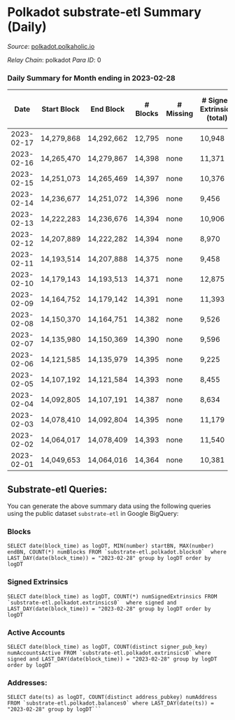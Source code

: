 # Polkadot substrate-etl Summary (Daily)

_Source_: [polkadot.polkaholic.io](https://polkadot.polkaholic.io)

*Relay Chain*: polkadot
*Para ID*: 0



### Daily Summary for Month ending in 2023-02-28


| Date | Start Block | End Block | # Blocks | # Missing | # Signed Extrinsics (total) | # Active Accounts | # Addresses with Balances | # Events | # Transfers | # XCM Transfers In | # XCM Transfers Out |
| ---- | ----------- | --------- | -------- | --------- | --------------------------- | ----------------- | ------------------------- | -------- | ----------- | ------------------ | ------------------- |
| 2023-02-17 | 14,279,868 | 14,292,662 | 12,795 | none  | 10,948 | 5,617 |  | 153,136 | 2,187 ($12,228,004.34) |   |   |
| 2023-02-16 | 14,265,470 | 14,279,867 | 14,398 | none  | 11,371 | 5,840 | 1,066,485 | 454,000 | 7,770 ($36,731,568.95) |   |   |
| 2023-02-15 | 14,251,073 | 14,265,469 | 14,397 | none  | 10,376 | 5,190 | 1,065,887 | 573,304 | 8,861 ($69,230,454.26) |   |   |
| 2023-02-14 | 14,236,677 | 14,251,072 | 14,396 | none  | 9,456 | 4,747 | 1,065,291 | 565,174 | 8,011 ($29,556,482.44) | 258 ($1,723,559.06) | 306 ($1,013,946.08) |
| 2023-02-13 | 14,222,283 | 14,236,676 | 14,394 | none  | 10,906 | 5,343 | 1,064,419 | 584,025 | 9,980 ($41,809,350.76) |   |   |
| 2023-02-12 | 14,207,889 | 14,222,282 | 14,394 | none  | 8,970 | 4,387 | 1,063,517 | 554,772 | 6,978 ($17,373,290.31) | 201 ($897,043.32) | 269 ($593,541.63) |
| 2023-02-11 | 14,193,514 | 14,207,888 | 14,375 | none  | 9,458 | 4,438 | 1,062,832 | 550,790 | 7,526 ($19,284,651.69) | 178 ($444,885.68) | 244 ($304,561.52) |
| 2023-02-10 | 14,179,143 | 14,193,513 | 14,371 | none  | 12,875 | 5,700 | 1,061,955 | 584,216 | 10,923 ($57,934,379.72) | 248 ($631,158.67) | 336 ($447,916.73) |
| 2023-02-09 | 14,164,752 | 14,179,142 | 14,391 | none  | 11,393 | 5,259 | 1,060,736 | 577,486 | 10,542 ($65,801,338.23) | 457 ($991,532.39) | 527 ($772,014.42) |
| 2023-02-08 | 14,150,370 | 14,164,751 | 14,382 | none  | 9,526 | 4,706 | 1,060,095 | 554,619 | 7,404 ($39,796,612.69) | 200 ($687,422.57) | 313 ($673,049.57) |
| 2023-02-07 | 14,135,980 | 14,150,369 | 14,390 | none  | 9,596 | 4,793 | 1,059,654 | 559,360 | 7,829 ($31,767,970.35) | 262 ($986,236.48) | 325 ($469,027.19) |
| 2023-02-06 | 14,121,585 | 14,135,979 | 14,395 | none  | 9,225 | 4,742 | 1,059,228 | 558,138 | 7,095 ($32,599,965.36) | 185 ($922,036.77) | 261 ($224,839.22) |
| 2023-02-05 | 14,107,192 | 14,121,584 | 14,393 | none  | 8,455 | 4,425 | 1,058,863 | 546,139 | 6,962 ($27,171,666.09) | 227 ($2,414,459.94) | 284 ($798,763.02) |
| 2023-02-04 | 14,092,805 | 14,107,191 | 14,387 | none  | 8,634 | 4,460 | 1,058,397 | 547,786 | 6,991 ($39,776,677.67) | 248 ($2,550,367.43) | 273 ($449,996.82) |
| 2023-02-03 | 14,078,410 | 14,092,804 | 14,395 | none  | 11,179 | 5,398 | 1,057,938 | 569,985 | 9,000 ($69,517,031.86) | 279 ($745,188.42) | 312 ($388,804.93) |
| 2023-02-02 | 14,064,017 | 14,078,409 | 14,393 | none  | 11,540 | 5,766 | 1,057,527 | 577,770 | 9,759 ($54,107,175.80) | 250 ($655,182.56) | 289 ($620,827.26) |
| 2023-02-01 | 14,049,653 | 14,064,016 | 14,364 | none  | 10,381 | 4,600 | 1,057,261 | 562,907 | 7,855 ($33,488,188.92) | 187 ($395,309.19) | 281 ($357,388.38) |

## Substrate-etl Queries:
You can generate the above summary data using the following queries using the public dataset `substrate-etl` in Google BigQuery:


### Blocks
```
SELECT date(block_time) as logDT, MIN(number) startBN, MAX(number) endBN, COUNT(*) numBlocks FROM `substrate-etl.polkadot.blocks0`  where LAST_DAY(date(block_time)) = "2023-02-28" group by logDT order by logDT
```


### Signed Extrinsics
```
SELECT date(block_time) as logDT, COUNT(*) numSignedExtrinsics FROM `substrate-etl.polkadot.extrinsics0`  where signed and LAST_DAY(date(block_time)) = "2023-02-28" group by logDT order by logDT
```


### Active Accounts
```
SELECT date(block_time) as logDT, COUNT(distinct signer_pub_key) numAccountsActive FROM `substrate-etl.polkadot.extrinsics0` where signed and LAST_DAY(date(block_time)) = "2023-02-28" group by logDT order by logDT
```


### Addresses:
```
SELECT date(ts) as logDT, COUNT(distinct address_pubkey) numAddress FROM `substrate-etl.polkadot.balances0` where LAST_DAY(date(ts)) = "2023-02-28" group by logDT```

